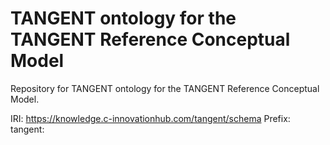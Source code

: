 # TANGENT ontology for the TANGENT Reference Conceptual Model

Repository for TANGENT ontology for the TANGENT Reference Conceptual Model.

IRI: https://knowledge.c-innovationhub.com/tangent/schema
Prefix: tangent:
